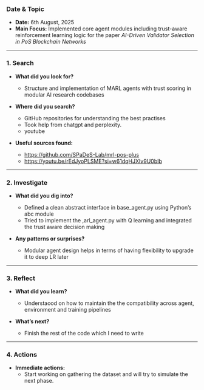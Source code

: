 ### Date & Topic

- **Date:** 6th August, 2025 
- **Main Focus:** Implemented core agent modules including trust-aware reinforcement learning logic  for the paper *AI-Driven Validator Selection in PoS Blockchain Networks*

---

### 1. Search

- **What did you look for?**  
  - Structure and implementation of MARL agents with trust scoring in modular AI research codebases



- **Where did you search?**  
  - GitHub repositories for understanding the best practises
  - Took help from chatgpt and perplexity.
  - youtube
  

- **Useful sources found:** 
    - https://github.com/SPaDeS-Lab/mrl-pos-plus
    - https://youtu.be/rEdJyoPLSME?si=w61dqHJXIv9U0bIb
   

---

### 2. Investigate

- **What did you dig into?**  
  - Defined a clean abstract interface in base_agent.py using Python’s abc module
  - Tried to implement the ,arl_agent.py with Q learning and integrated the trust aware decision making

- **Any patterns or surprises?**  
  - Modular agent design helps in terms of having flexibility to upgrade it to deep LR later
  
  

---

### 3. Reflect

- **What did you learn?**  
  - Understaood on how to maintain the the compatibility across agent, environment and training pipelines

- **What’s next?**  
  - Finish the rest of the code which I need to write
  
  

---

### 4. Actions

- **Immediate actions:**  
  - Start working on gathering the dataset and will try to simulate the next phase.
  
